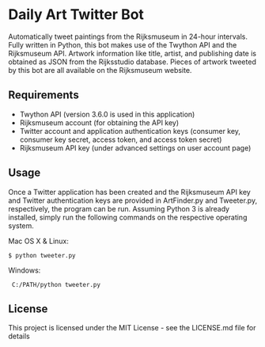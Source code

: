 # Daily Art Twitter Bot
Automatically tweet paintings from the Rijksmuseum in 24-hour intervals. Fully written in Python, this bot makes use of the Twython API and the Rijksmuseum API. Artwork information like title, artist, and publishing date is obtained as JSON from the Rijksstudio database. Pieces of artwork tweeted by this bot are all available on the Rijksmuseum website.

## Requirements

- Twython API (version 3.6.0 is used in this application)
- Rijksmuseum account (for obtaining the API key)
- Twitter account and application authentication keys (consumer key, consumer key secret, access token, and
   access token secret)
- Rijksmuseum API key (under advanced settings on user account page)

## Usage

Once a Twitter application has been created and the Rijksmuseum API key and Twitter authentication
keys are provided in ArtFinder.py and Tweeter.py, respectively, the program can be run. Assuming
Python 3 is already installed, simply run the following commands on the respective operating 
system.

Mac OS X & Linux:
```
$ python tweeter.py
```

Windows:
```
 C:/PATH/python tweeter.py
```
## License

This project is licensed under the MIT License - see the LICENSE.md file for details
